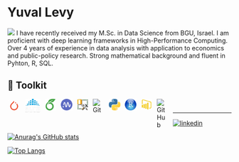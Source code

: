 # Yuval Levy
<img src="https://media.giphy.com/media/v1.Y2lkPTc5MGI3NjExN2UwOGp3cDVrb3U4OWNrNXoxbm5sYXg1cjdsNG9saDhhZnl5YWRlbSZlcD12MV9pbnRlcm5hbF9naWZfYnlfaWQmY3Q9Zw/3ornk57KwDXf81rjWM/giphy.gif" width="256" />
I have recently received my M.Sc. in Data Science from BGU, Israel. I am proficient with deep learning frameworks in High-Performance Computing. 
Over 4 years of experience in data analysis with application to economics and public-policy research.
Strong mathematical background and fluent in Pyhton, R, SQL. 

## 🧰 Toolkit

<img align="left" alt="Pytorch" width="30px" src="https://github.com/Y-Levy/Y-Levy/blob/main/clipart4769276.png" style="padding-right:10px;" />
<img align="left" alt="SLURM" width="34px" src="https://github.com/Y-Levy/Y-Levy/blob/main/images-removebg-preview.png" style="padding-right:10px;" />
<img align="left" alt="Overleaf" width="26px" src="https://github.com/Y-Levy/Y-Levy/blob/main/overleaf-seeklogo.svg" style="padding-right:10px;" />
<img align="left" alt="neptune" width="26px" src="https://github.com/Y-Levy/Y-Levy/blob/main/2a702a8e2fb85465745d3097c4f5ad26.png" style="padding-right:10px;" />
<img align="left" alt="SQL" width="26px" src="https://github.com/Y-Levy/Y-Levy/blob/main/sql.png" style="padding-right:10px;" />
<img align="left" alt="Git" width="26px" src="https://cdn.jsdelivr.net/gh/devicons/devicon/icons/git/git-original.svg" style="padding-right:10px;" />
<img align="left" alt="Python" width="26px" src="https://github.com/Y-Levy/Y-Levy/blob/main/python.png" style="padding-right:10px;" />
<img align="left" alt="R" width="26px" src="https://github.com/Y-Levy/Y-Levy/blob/main/rstudio.png" style="padding-right:10px;" />
<img align="left" alt="PowerBI" width="26px" src="https://github.com/Y-Levy/Y-Levy/blob/main/klipartz.com.png" style="padding-right:10px;" />
<img align="left" alt="GitHub" width="26px" src="https://user-images.githubusercontent.com/3369400/139447912-e0f43f33-6d9f-45f8-be46-2df5bbc91289.png" style="padding-right:10px;" />
<br />

---

[<img src='https://cdn.jsdelivr.net/npm/simple-icons@3.0.1/icons/linkedin.svg' alt='linkedin' height='40'>](https://www.linkedin.com/in/yuval-levy-b6a276114/)  

[![Anurag's GitHub stats](https://github-readme-stats.vercel.app/api?username=Y-Levy)](https://github.com/anuraghazra/github-readme-stats)

[![Top Langs](https://github-readme-stats.vercel.app/api/top-langs/?username=anuraghazra)](https://github.com/anuraghazra/github-readme-stats)
